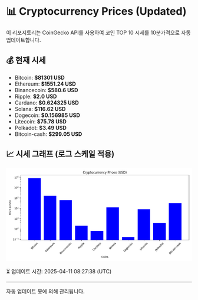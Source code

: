 
# 📊 Cryptocurrency Prices (Updated)

이 리포지토리는 CoinGecko API를 사용하여 코인 TOP 10 시세를 10분가격으로 자동 업데이트합니다.

## 💰 현재 시세
- Bitcoin: **$81301 USD**
- Ethereum: **$1551.24 USD**
- Binancecoin: **$580.6 USD**
- Ripple: **$2.0 USD**
- Cardano: **$0.624325 USD**
- Solana: **$116.62 USD**
- Dogecoin: **$0.156985 USD**
- Litecoin: **$75.78 USD**
- Polkadot: **$3.49 USD**
- Bitcoin-cash: **$299.05 USD**

## 📈 시세 그래프 (로그 스케일 적용)
![Crypto Prices](crypto_prices.png)

⏳ 업데이트 시간: 2025-04-11 08:27:38 (UTC)

---
자동 업데이트 봇에 의해 관리됩니다.
